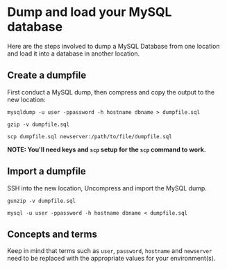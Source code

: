 # Dump and load your MySQL database

Here are the steps involved to dump a MySQL Database from one location and load it into a database in another location.

## Create a dumpfile

First conduct a MySQL dump, then compress and copy the output to the new location:

    mysqldump -u user -ppassword -h hostname dbname > dumpfile.sql  
  
    gzip -v dumpfile.sql 
   
    scp dumpfile.sql newserver:/path/to/file/dumpfile.sql 

**NOTE: You'll need keys and `scp` setup for the `scp` command to work.**

## Import a dumpfile

SSH into the new location, Uncompress and import the MySQL dump.

    gunzip -v dumpfile.sql

    mysql -u user -ppassword -h hostname dbname < dumpfile.sql

## Concepts and terms

Keep in mind that terms such as `user`, `password`, `hostname` and `newserver` need to be replaced with the appropriate values for your environment(s).